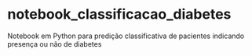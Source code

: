 # notebook_classificacao_diabetes
Notebook em Python para predição classificativa de pacientes indicando presença ou não de diabetes
